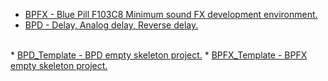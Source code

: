 
* <a href=https://github.com/DIYFXWorld/BPFX/>BPFX - Blue Pill F103C8 Minimum sound FX development environment.</a>  
* <a href=https://github.com/DIYFXWorld/BPD/>BPD - Delay, Analog delay, Reverse delay.</a>  
<br>
* <a href=https://github.com/DIYFXWorld/BPD/>BPD_Template - BPD empty skeleton project.</a>  
* <a href=https://github.com/DIYFXWorld/BPD/>BPFX_Template - BPFX empty skeleton project.</a>  

